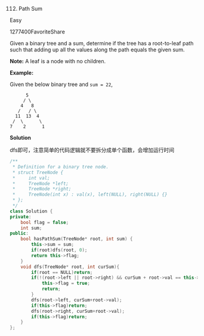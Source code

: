 112. Path Sum

Easy

1277400FavoriteShare

Given a binary tree and a sum, determine if the tree has a root-to-leaf path such that adding up all the values along the path equals the given sum.

**Note:** A leaf is a node with no children.

**Example:**

Given the below binary tree and `sum = 22`,

```
      5
     / \
    4   8
   /   / \
  11  13  4
 /  \      \
7    2      1
```

**Solution**

dfs即可，注意简单的代码逻辑就不要拆分成单个函数，会增加运行时间

```c++
/**
 * Definition for a binary tree node.
 * struct TreeNode {
 *     int val;
 *     TreeNode *left;
 *     TreeNode *right;
 *     TreeNode(int x) : val(x), left(NULL), right(NULL) {}
 * };
 */
class Solution {
private:
    bool flag = false;
    int sum;
public:
    bool hasPathSum(TreeNode* root, int sum) {
        this->sum = sum;
        if(root)dfs(root, 0);
        return this->flag;
    }
    void dfs(TreeNode* root, int curSum){
        if(root == NULL)return;
        if(!(root->left || root->right) && curSum + root->val == this->sum){
            this->flag = true;
            return;
        }
        dfs(root->left, curSum+root->val);
        if(this->flag)return;
        dfs(root->right, curSum+root->val);
        if(this->flag)return;
    }
};
```

